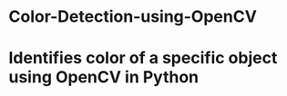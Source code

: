 # Color-Detection-using-OpenCV
<h1> Identifies color of a specific object using OpenCV in Python </h1>
